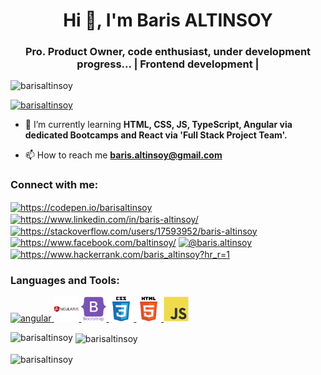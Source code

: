 <h1 align="center">Hi 👋, I'm Baris ALTINSOY</h1>
<h3 align="center">Pro. Product Owner, code enthusiast, under development progress... | Frontend development |</h3>

<p align="left"> <img src="https://komarev.com/ghpvc/?username=barisaltinsoy&label=Profile%20views&color=0e75b6&style=flat" alt="barisaltinsoy" /> </p>

<p align="left"> <a href="https://github.com/ryo-ma/github-profile-trophy"><img src="https://github-profile-trophy.vercel.app/?username=barisaltinsoy" alt="barisaltinsoy" /></a> </p>

- 🌱 I’m currently learning **HTML, CSS, JS, TypeScript, Angular via dedicated Bootcamps and React via 'Full Stack Project Team'.**

- 📫 How to reach me **baris.altinsoy@gmail.com**

<h3 align="left">Connect with me:</h3>
<p align="left">
<a href="https://codepen.io/barisaltinsoy" target="blank"><img align="center" src="https://raw.githubusercontent.com/rahuldkjain/github-profile-readme-generator/master/src/images/icons/Social/codepen.svg" alt="https://codepen.io/barisaltinsoy" height="30" width="40" /></a>
<a href="https://linkedin.com/in/baris-altinsoy/" target="blank"><img align="center" src="https://raw.githubusercontent.com/rahuldkjain/github-profile-readme-generator/master/src/images/icons/Social/linked-in-alt.svg" alt="https://www.linkedin.com/in/baris-altinsoy/" height="30" width="40" /></a>
<a href="https://stackoverflow.com/users/17593952/baris-altinsoy" target="blank"><img align="center" src="https://raw.githubusercontent.com/rahuldkjain/github-profile-readme-generator/master/src/images/icons/Social/stack-overflow.svg" alt="https://stackoverflow.com/users/17593952/baris-altinsoy" height="30" width="40" /></a>
<a href="https://fb.com/baltinsoy/" target="blank"><img align="center" src="https://raw.githubusercontent.com/rahuldkjain/github-profile-readme-generator/master/src/images/icons/Social/facebook.svg" alt="https://www.facebook.com/baltinsoy/" height="30" width="40" /></a>
<a href="https://medium.com/@baris.altinsoy" target="blank"><img align="center" src="https://raw.githubusercontent.com/rahuldkjain/github-profile-readme-generator/master/src/images/icons/Social/medium.svg" alt="@baris.altinsoy" height="30" width="40" /></a>
<a href="https://www.hackerrank.com/baris_altinsoy?hr_r=1" target="blank"><img align="center" src="https://raw.githubusercontent.com/rahuldkjain/github-profile-readme-generator/master/src/images/icons/Social/hackerrank.svg" alt="https://www.hackerrank.com/baris_altinsoy?hr_r=1" height="30" width="40" /></a>
</p>

<h3 align="left">Languages and Tools:</h3>
<p align="left"> <a href="https://angular.io" target="_blank" rel="noreferrer"> <img src="https://angular.io/assets/images/logos/angular/angular.svg" alt="angular" width="40" height="40"/> </a> <a href="https://angular.io" target="_blank" rel="noreferrer"> <img src="https://raw.githubusercontent.com/devicons/devicon/master/icons/angularjs/angularjs-original-wordmark.svg" alt="angularjs" width="40" height="40"/> </a> <a href="https://getbootstrap.com" target="_blank" rel="noreferrer"> <img src="https://raw.githubusercontent.com/devicons/devicon/master/icons/bootstrap/bootstrap-plain-wordmark.svg" alt="bootstrap" width="40" height="40"/> </a> <a href="https://www.w3schools.com/css/" target="_blank" rel="noreferrer"> <img src="https://raw.githubusercontent.com/devicons/devicon/master/icons/css3/css3-original-wordmark.svg" alt="css3" width="40" height="40"/> </a> <a href="https://www.w3.org/html/" target="_blank" rel="noreferrer"> <img src="https://raw.githubusercontent.com/devicons/devicon/master/icons/html5/html5-original-wordmark.svg" alt="html5" width="40" height="40"/> </a> <a href="https://developer.mozilla.org/en-US/docs/Web/JavaScript" target="_blank" rel="noreferrer"> <img src="https://raw.githubusercontent.com/devicons/devicon/master/icons/javascript/javascript-original.svg" alt="javascript" width="40" height="40"/> </a> </p>

<p><img align="left" src="https://github-readme-stats.vercel.app/api/top-langs?username=barisaltinsoy&show_icons=true&locale=en&layout=compact" alt="barisaltinsoy" /></p>

<p>&nbsp;<img align="center" src="https://github-readme-stats.vercel.app/api?username=barisaltinsoy&show_icons=true&locale=en" alt="barisaltinsoy" /></p>

<p><img align="center" src="https://github-readme-streak-stats.herokuapp.com/?user=barisaltinsoy&" alt="barisaltinsoy" /></p>
